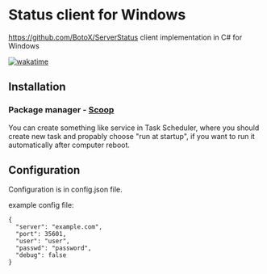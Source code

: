 # Status client for Windows
https://github.com/BotoX/ServerStatus client implementation in C# for Windows

[![wakatime](https://wakatime.com/badge/github/filip2cz/status-client-csharp.svg?8)](https://wakatime.com/badge/github/filip2cz/status-client-csharp)

## Installation

### Package manager - [Scoop](https://scoop.sh)

You can create something like service in Task Scheduler, where you should create new task and propably choose "run at startup", if you want to run it automatically after computer reboot.

## Configuration
Configuration is in config.json file.

example config file:
```
{
  "server": "example.com",
  "port": 35601,
  "user": "user",
  "passwd": "password",
  "debug": false
}
``` 
